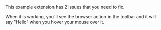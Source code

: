 This example extension has 2 issues that you need to fix.

When it is working, you'll see the browser action in the toolbar and it will say
"Hello" when you hover your mouse over it.
